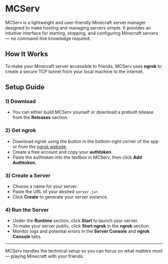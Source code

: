 # MCServ
MCServ is a lightweight and user-friendly Minecraft server manager designed to make hosting and managing servers simple. It provides an intuitive interface for starting, stopping, and configuring Minecraft servers — no command-line knowledge required.

## How It Works
To make your Minecraft server accessible to friends, MCServ uses **ngrok** to create a secure TCP tunnel from your local machine to the internet.

## Setup Guide

### 1) Download
- You can either build MCServ yourself or download a prebuilt release from the **Releases** section.

### 2) Get ngrok
- Download ngrok using the button in the bottom-right corner of the app or from the [ngrok website](https://ngrok.com/).
- Create a free account and copy your **authtoken**.
- Paste the authtoken into the textbox in MCServ, then click **Add Authtoken**.

### 3) Create a Server
- Choose a name for your server.
- Paste the URL of your desired `server.jar`.
- Click **Create** to generate your server instance.

### 4) Run the Server
- Under the **Runtime** section, click **Start** to launch your server.
- To make your server public, click **Start ngrok** in the **ngrok** section.
- Monitor logs and potential errors in the **Server Console** and **ngrok Console** tabs.

---

MCServ handles the technical setup so you can focus on what matters most — playing Minecraft with your friends.
